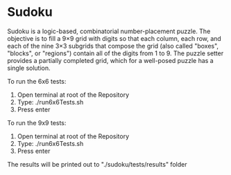 # Sudoku

Sudoku is a logic-based, combinatorial number-placement puzzle. The objective is to fill a 9×9 grid with digits so that each column, each row, and each of the nine 3×3 subgrids that compose the grid (also called "boxes", "blocks", or "regions") contain all of the digits from 1 to 9. The puzzle setter provides a partially completed grid, which for a well-posed puzzle has a single solution.

To run the 6x6 tests:

1. Open terminal at root of the Repository
2. Type: ./run6x6Tests.sh
3. Press enter

To run the 9x9 tests:

1. Open terminal at root of the Repository
2. Type: ./run6x6Tests.sh
3. Press enter

The results will be printed out to "./sudoku/tests/results" folder